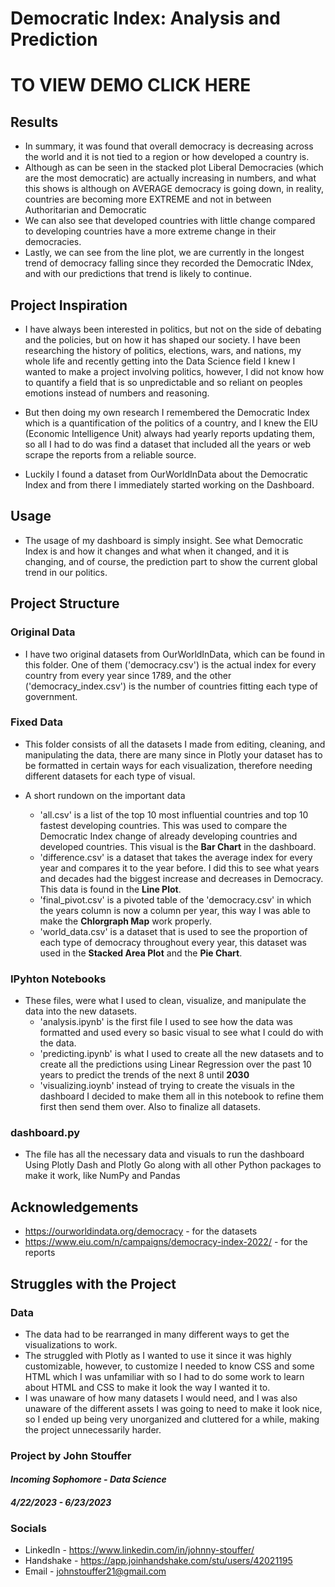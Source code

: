 # Democratic Index: Analysis and Prediction

# TO VIEW DEMO CLICK HERE

## Results

- In summary, it was found that overall democracy is decreasing across the world and it is not tied to a region or how developed a country is.
- Although as can be seen in the stacked plot Liberal Democracies (which are the most democratic) are actually increasing in numbers, and what this shows is although on AVERAGE democracy is going down, in reality, countries are becoming more EXTREME and not in between Authoritarian and Democratic
- We can also see that developed countries with little change compared to developing countries have a more extreme change in their democracies.
- Lastly, we can see from the line plot, we are currently in the longest trend of democracy falling since they recorded the Democratic INdex, and with our predictions that trend is likely to continue.

## Project Inspiration

- I have always been interested in politics, but not on the side of debating and the policies, but on how it has shaped our society. I have been researching the history of politics, elections, wars, and nations, my whole life and recently getting into the Data Science field I knew I wanted to make a project involving politics, however, I did not know how to quantify a field that is so unpredictable and so reliant on peoples emotions instead of numbers and reasoning.

- But then doing my own research I remembered the Democratic Index which is a quantification of the politics of a country, and I knew the EIU (Economic Intelligence Unit) always had yearly reports updating them, so all I had to do was find a dataset that included all the years or web scrape the reports from a reliable source.

- Luckily I found a dataset from OurWorldInData about the Democratic Index and from there I immediately started working on the Dashboard.

## Usage

- The usage of my dashboard is simply insight. See what Democratic Index is and how it changes and what when it changed, and it is changing, and of course, the prediction part to show the current global trend in our politics.

## Project Structure

### Original Data

 - I have two original datasets from OurWorldInData, which can be found in this folder. One of them ('democracy.csv') is the actual index for every country from every year since 1789, and the other ('democracy_index.csv') is the number of countries fitting each type of government.

 ### Fixed Data

 - This folder consists of all the datasets I made from editing, cleaning, and manipulating the data, there are many since in Plotly your dataset has to be formatted in certain ways for each visualization, therefore needing different datasets for each type of visual.
 
 - A short rundown on the important data
    - 'all.csv' is a list of the top 10 most influential countries and top 10 fastest developing countries. This was used to compare the Democratic Index change of already developing countries and developed countries. This visual is the **Bar Chart** in the dashboard.
    - 'difference.csv' is a dataset that takes the average index for every year and compares it to the year before. I did this to see what years and decades had the biggest increase and decreases in Democracy. This data is found in the **Line Plot**.
    - 'final_pivot.csv' is a pivoted table of the 'democracy.csv' in which the years column is now a column per year, this way I was able to make the **Chlorgraph Map** work properly.
    - 'world_data.csv' is a dataset that is used to see the proportion of each type of democracy throughout every year, this dataset was used in the **Stacked Area Plot** and the **Pie Chart**.

### IPyhton Notebooks

- These files, were what I used to clean, visualize, and manipulate the data into the new datasets.
    - 'analysis.ipynb' is the first file I used to see how the data was formatted and used every so basic visual to see what I could do with the data.
    - 'predicting.ipynb' is what I used to create all the new datasets and to create all the predictions using Linear Regression over the past 10 years to predict the trends of the next 8 until **2030**
    - 'visualizing.ioynb' instead of trying to create the visuals in the dashboard I decided to make them all in this notebook to refine them first then send them over. Also to finalize all datasets.

### dashboard.py

- The file has all the necessary data and visuals to run the dashboard Using Plotly Dash and Plotly Go along with all other Python packages to make it work, like NumPy and Pandas

## Acknowledgements

- https://ourworldindata.org/democracy - for the datasets
- https://www.eiu.com/n/campaigns/democracy-index-2022/ - for the reports

## Struggles with the Project

### Data
- The data had to be rearranged in many different ways to get the visualizations to work.
- The struggled with Plotly as I wanted to use it since it was highly customizable, however, to customize I needed to know CSS and some HTML which I was unfamiliar with so I had to do some work to learn about HTML and CSS to make it look the way I wanted it to.
- I was unaware of how many datasets I would need, and I was also unaware of the different assets I was going to need to make it look nice, so I ended up being very unorganized and cluttered for a while, making the project unnecessarily harder.

### Project by John Stouffer
#### _Incoming Sophomore - Data Science_
#### _4/22/2023 - 6/23/2023_

### Socials
- LinkedIn - https://www.linkedin.com/in/johnny-stouffer/
- Handshake - https://app.joinhandshake.com/stu/users/42021195
- Email - johnstouffer21@gmail.com

